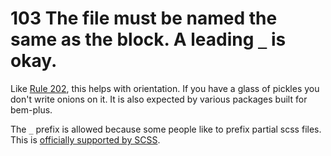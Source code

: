 # 103 The file must be named the same as the block. A leading `_` is okay.

Like [Rule 202](102), this helps with orientation. If you have a glass of pickles you don't write onions on it. It is also expected by various packages built for bem-plus.

The `_` prefix is allowed because some people like to prefix partial scss files. This is [officially supported by SCSS](https://sass-lang.com/guide/#partials).

